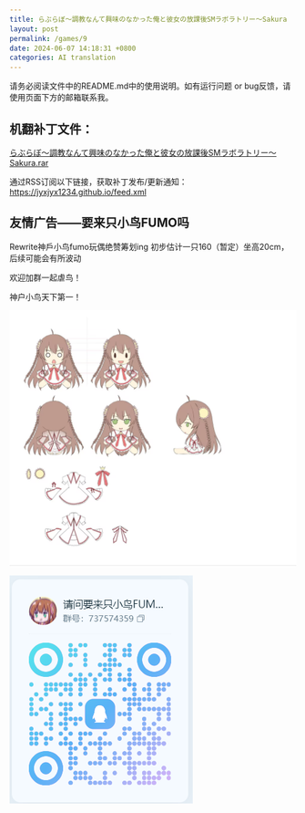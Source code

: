 ```yaml
---
title: らぶらぼ～調教なんて興味のなかった俺と彼女の放課後SMラボラトリー～Sakura
layout: post
permalink: /games/9
date: 2024-06-07 14:18:31 +0800
categories: AI translation
---
```



请务必阅读文件中的README.md中的使用说明。如有运行问题 or bug反馈，请使用页面下方的邮箱联系我。

## 机翻补丁文件：

[らぶらぼ～調教なんて興味のなかった俺と彼女の放課後SMラボラトリー～Sakura.rar](../resources/%E3%82%89%E3%81%B6%E3%82%89%E3%81%BC%EF%BD%9E%E8%AA%BF%E6%95%99%E3%81%AA%E3%82%93%E3%81%A6%E8%88%88%E5%91%B3%E3%81%AE%E3%81%AA%E3%81%8B%E3%81%A3%E3%81%9F%E4%BF%BA%E3%81%A8%E5%BD%BC%E5%A5%B3%E3%81%AE%E6%94%BE%E8%AA%B2%E5%BE%8CSM%E3%83%A9%E3%83%9C%E3%83%A9%E3%83%88%E3%83%AA%E3%83%BC%EF%BD%9ESakura.rar)

 

通过RSS订阅以下链接，获取补丁发布/更新通知：https://jyxjyx1234.github.io/feed.xml

## 友情广告——要来只小鸟FUMO吗

Rewrite神戶小鸟fumo玩偶绝赞筹划ing 初步估计一只160（暂定）坐高20cm，后续可能会有所波动

欢迎加群一起虐鸟！

神户小鸟天下第一！

![稿图.png](../img/广告/小鸟稿图.png)

![群号.png](../img/广告/群号.png)
